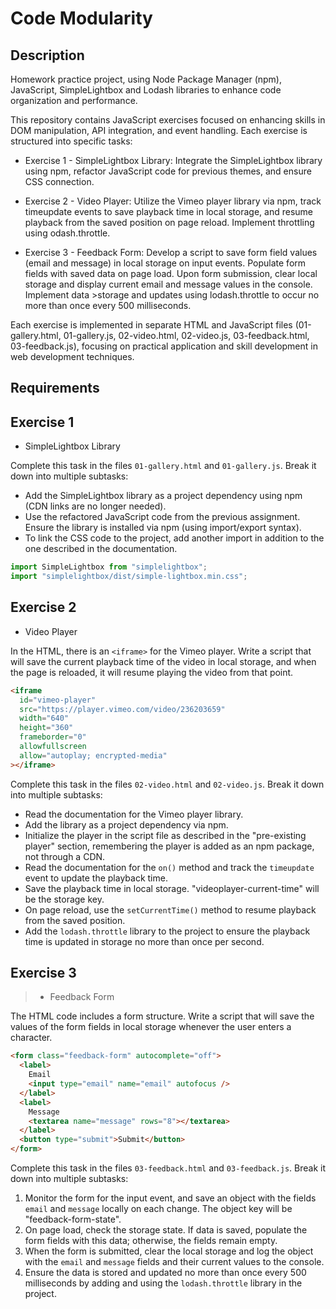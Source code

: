 # Code Modularity

## Description 
Homework practice project, using Node Package Manager (npm), JavaScript, SimpleLightbox and Lodash libraries to enhance code organization and performance.

This repository contains JavaScript exercises focused on enhancing skills in DOM manipulation, API integration, and event handling. Each exercise is structured into specific tasks:

 - Exercise 1 - SimpleLightbox Library:
Integrate the SimpleLightbox library using npm, refactor JavaScript code for previous themes, and ensure CSS connection.

 - Exercise 2 - Video Player:
Utilize the Vimeo player library via npm, track timeupdate events to save playback time in local storage, and resume playback from the saved position on page reload. Implement throttling using odash.throttle.

 - Exercise 3 - Feedback Form:
Develop a script to save form field values (email and message) in local storage on input events. Populate form fields with saved data on page load. Upon form submission, clear local storage and display current email and message values in the console. Implement data >storage and updates using lodash.throttle to occur no more than once every 500 milliseconds.

Each exercise is implemented in separate HTML and JavaScript files (01-gallery.html, 01-gallery.js, 02-video.html, 02-video.js, 03-feedback.html, 03-feedback.js), focusing on practical application and skill development in web development techniques.


## Requirements 

## Exercise 1 
 - SimpleLightbox Library


Complete this task in the files `01-gallery.html` and `01-gallery.js`. Break it down into multiple subtasks:

- Add the SimpleLightbox library as a project dependency using npm (CDN links are no longer needed).
- Use the refactored JavaScript code from the previous assignment. Ensure the library is installed via npm (using import/export syntax).
- To link the CSS code to the project, add another import in addition to the one described in the documentation.

```js
import SimpleLightbox from "simplelightbox";
import "simplelightbox/dist/simple-lightbox.min.css";
```

## Exercise 2 
 - Video Player


In the HTML, there is an `<iframe>` for the Vimeo player. Write a script that will save the current playback time of the video in local storage, and when the page is reloaded, it will resume playing the video from that point.

```html
<iframe
  id="vimeo-player"
  src="https://player.vimeo.com/video/236203659"
  width="640"
  height="360"
  frameborder="0"
  allowfullscreen
  allow="autoplay; encrypted-media"
></iframe>
```

Complete this task in the files `02-video.html` and `02-video.js`. Break it down into multiple subtasks:

- Read the documentation for the Vimeo player library.
- Add the library as a project dependency via npm.
- Initialize the player in the script file as described in the "pre-existing player" section, remembering the player is added as an npm package, not through a CDN.
- Read the documentation for the `on()` method and track the `timeupdate` event to update the playback time.
- Save the playback time in local storage. "videoplayer-current-time" will be the storage key.
- On page reload, use the `setCurrentTime()` method to resume playback from the saved position.
- Add the `lodash.throttle` library to the project to ensure the playback time is updated in storage no more than once per second.


## Exercise 3 
> - Feedback Form
>

The HTML code includes a form structure. Write a script that will save the values of the form fields in local storage whenever the user enters a character.

```html
<form class="feedback-form" autocomplete="off">
  <label>
    Email
    <input type="email" name="email" autofocus />
  </label>
  <label>
    Message
    <textarea name="message" rows="8"></textarea>
  </label>
  <button type="submit">Submit</button>
</form>
```

Complete this task in the files `03-feedback.html` and `03-feedback.js`. Break it down into multiple subtasks:

1. Monitor the form for the input event, and save an object with the fields `email` and `message` locally on each change. The object key will be "feedback-form-state".
2. On page load, check the storage state. If data is saved, populate the form fields with this data; otherwise, the fields remain empty.
3. When the form is submitted, clear the local storage and log the object with the `email` and `message` fields and their current values to the console.
4. Ensure the data is stored and updated no more than once every 500 milliseconds by adding and using the `lodash.throttle` library in the project.

